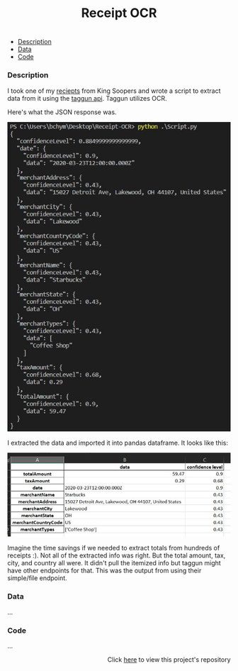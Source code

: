 
<h1>
    <p align="center">Receipt OCR</p>
</h1>

<h1></h1>

- [Description](#description)
- [Data](#data)
- [Code](#code)

### Description
I took one of my <a href="https://github.com/bhyman67/Receipt-OCR/blob/master/reciept.jpg">reciepts</a> from King Soopers and wrote a script to extract data from it using the <a href = "https://www.taggun.io/">taggun api</a>. Taggun utilizes OCR. 

Here's what the JSON response was. 

![alt text](JSON_Response.JPG)

I extracted the data and imported it into pandas dataframe. It looks like this:

![alt text](Extracted_Data.JPG)

Imagine the time savings if we needed to extract totals from hundreds of receipts :). Not all of the extracted info was right. But the total amount, tax, city, and country all were. It didn't pull the itemized info but taggun might have other endpoints for that. This was the output from using their simple/file endpoint. 

### Data

...

### Code

...

<p align="right">Click <a href="https://github.com/bhyman67/Receipt-OCR">here</a> to view this project's repository<p>